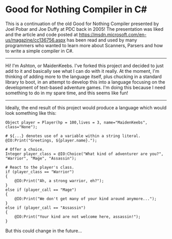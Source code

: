 # Good for Nothing Compiler  in C&#35; #
This is a continuation of the old Good for Nothing Compiler presented by Joel Pobar and Joe Duffy at PDC back in 2005! 
The presentation was liked and the article and code posted at https://msdn.microsoft.com/en-us/magazine/cc136756.aspx
has been read and used by many programmers who wanted to learn more about Scanners, Parsers and how to write a simple
compiler in C#.

----------------------------------------------------------------------------------------------------------------------

Hi! I'm Ashton, or MaidenKeebs. I've forked this project and decided to just add to it and basically see what I can
do with it really. At the moment, I'm thinking of adding more to the language itself, plus chucking in a standard
library to boot, in an attempt to develop this into a language focusing on the development of text-based adventure
games. I'm doing this because I need something to do in my spare time, and this seems like fun!

----------------------------------------------------------------------------------------------------------------------

Ideally, the end result of this project would produce a language which would look something like this:

```
Object player = Player(hp = 100,lives = 3, name="MaidenKeebs", class="None");

# ${...} denotes use of a variable within a string literal.
@IO:Print("Greetings, ${player.name}.");

# Offer a choice.
Integer player_class = @IO:Choice("What kind of adventurer are you?", "Warrior", "Mage", "Assassin");

# React to the player's class.
if (player_class == "Warrior")
{
	@IO:Print("Ah, a strong warrior, eh?");
}
else if (player_call == "Mage")
{
	@IO:Print("We don't get many of your kind around anymore...");
}
else if (player_call == "Assassin")
{
	@IO:Print("Your kind are not welcome here, assassin!");
}

```

But this could change in the future...
